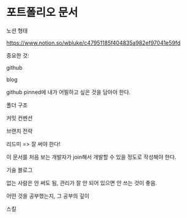 # 포트폴리오 문서

노션 형태

https://www.notion.so/wbluke/c47951185f404835a982ef97041e59fd

중요한 것:

github

blog



github pinned에 내가 어필하고 싶은 것을 담아야 한다.

폴더 구조

커밋 컨벤션

브랜치 전략

리드미 => 잘 써야 한다!

이 문서를 처음 보는 개발자가 join해서 개발할 수 있을 정도로 작성해야 한다.



기술 블로그

없는 사람은 안 써도 됨, 관리가 잘 안 되어 있으면 안 쓰는 것이 좋음.

어떤 것을 공부했는지, 그 공부의 깊이



스킬

